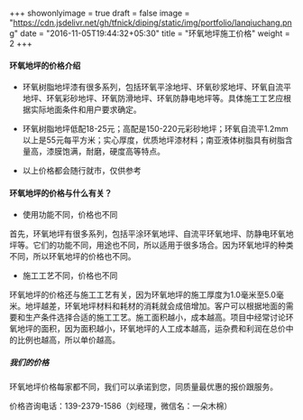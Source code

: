+++
showonlyimage = true
draft = false
image = "https://cdn.jsdelivr.net/gh/tfnick/diping/static/img/portfolio/lanqiuchang.png"
date = "2016-11-05T19:44:32+05:30"
title = "环氧地坪施工价格"
weight = 2
+++


#### 环氧地坪的价格介绍

- 环氧树脂地坪漆有很多系列，包括环氧平涂地坪、环氧砂浆地坪、环氧自流平地坪、环氧彩砂地坪、环氧防滑地坪、环氧防静电地坪等。具体施工工艺应根据实际地面条件和用户要求确定。

- 环氧树脂地坪低配18-25元；高配是150-220元彩砂地坪；环氧自流平1.2mm以上是55元每平方米；实心厚度，优质地坪漆材料；南亚液体树脂具有树脂含量高，漆膜饱满，耐磨，硬度高等特点。

- 以上价格都会随行就市，仅供参考


####  环氧地坪的价格与什么有关？

- 使用功能不同，价格也不同

首先，环氧地坪有很多系列，包括平涂环氧地坪、自流平环氧地坪、防静电环氧地坪等。它们的功能不同，用途也不同，所以适用于很多场合。因为环氧地坪的种类不同，所以环氧地坪的价格也不同。

- 施工工艺不同，价格也不同

环氧地坪的价格还与施工工艺有关，因为环氧地坪的施工厚度为1.0毫米至5.0毫米。地坪越差，环氧地坪材料和耗材的消耗就会成倍增加。客户可以根据地面的需要和生产条件选择合适的施工工艺。施工面积越小，成本越高。项目中经常讨论环氧地坪的面积，因为面积越小，环氧地坪的人工成本越高，运杂费和利润在总价中的比例也越高，所以单价越高。

##### 我们的价格

环氧地坪价格每家都不同，我们可以承诺到您，同质量最优惠的报价跟服务。

价格咨询电话：139-2379-1586（刘经理，微信名：一朵木棉）

